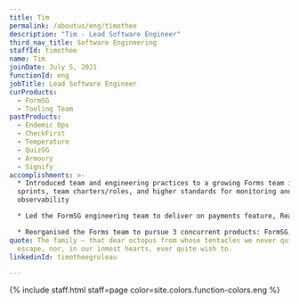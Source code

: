 ```yaml
---
title: Tim
permalink: /aboutus/eng/timothee
description: "Tim - Lead Software Engineer"
third_nav_title: Software Engineering
staffId: timothee
name: Tim
joinDate: July 5, 2021
functionId: eng
jobTitle: Lead Software Engineer
curProducts:
  - FormSG
  - Tooling Team
pastProducts:
  - Endemic Ops
  - CheckFirst
  - Temperature
  - QuizSG
  - Armoury
  - Signify
accomplishments: >-
  * Introduced team and engineering practices to a growing Forms team including
  sprints, team charters/roles, and higher standards for monitoring and
  observability

  * Led the FormSG engineering team to deliver on payments feature, React migration, SES migration, infrastructure upgrades and internal product operations administration tools

  * Reorganised the Forms team to pursue 3 concurrent products: FormSG, Signify, and CheckPoint
quote: The family – that dear octopus from whose tentacles we never quite
  escape, nor, in our inmost hearts, ever quite wish to.
linkedinId: timotheegroleau

---
```


{% include staff.html staff=page color=site.colors.function-colors.eng %}
